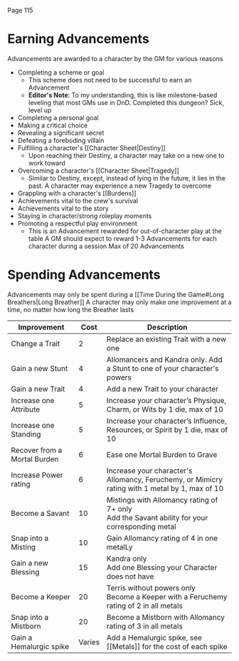 Page 115
# Earning Advancements
Advancements are awarded to a character by the GM for various reasons
- Completing a scheme or goal
    - This scheme does not need to be successful to earn an Advancement
    - **Editor's Note**: To my understanding, this is like milestone-based leveling that most GMs use in DnD. Completed this dungeon? Sick, level up
- Completing a personal goal
- Making a critical choice
- Revealing a significant secret
- Defeating a foreboding villain
- Fulfilling a character's [[Character Sheet|Destiny]]
    - Upon reaching their Destiny, a character may take on a new one to work toward
- Overcoming a character's [[Character Sheet|Tragedy]]
    - Similar to Destiny, except, instead of lying in the future, it lies in the past. A character may experience a new Tragedy to overcome
- Grappling with a character's [[Burdens]]
- Achievements vital to the crew's survival
- Achievements vital to the story
- Staying in character/strong roleplay moments
- Promoting a respectful play environment
    - This is an Advancement rewarded for out-of-character play at the table
A GM should expect to reward 1-3 Advancements for each character during a session
Max of 20 Advancements
# Spending Advancements
Advancements may only be spent during a [[Time During the Game#Long Breathers|Long Breather]]
A character may only make one improvement at a time, no matter how long the Breather lasts

| Improvement                  | Cost   | Description                                                                                      |
| ---------------------------- | ------ | ------------------------------------------------------------------------------------------------ |
| Change a Trait               | 2      | Replace an existing Trait with a new one                                                         |
| Gain a new Stunt             | 4      | Allomancers and Kandra only. Add a Stunt to one of your character's powers                       |
| Gain a new Trait             | 4      | Add a new Trait to your character                                                                |
| Increase one Attribute       | 5      | Increase your character’s Physique, Charm, or Wits by 1 die, max of 10                           |
| Increase one Standing        | 5      | Increase your character’s Influence, Resources, or Spirit by 1 die, max of 10                    |
| Recover from a Mortal Burden | 6      | Ease one Mortal Burden to Grave                                                                  |
| Increase Power rating        | 6      | Increase your character's Allomancy, Feruchemy, or Mimicry rating with 1 metal by 1, max of 10   |
| Become a Savant              | 10     | Mistings with Allomancy rating of 7+ only<br>Add the Savant ability for your corresponding metal |
| Snap into a Misting          | 10     | Gain Allomancy rating of 4 in one metalLy                                                        |
| Gain a new Blessing          | 15     | Kandra only<br>Add one Blessing your Character does not have                                     |
| Become a Keeper              | 20     | Terris without powers only<br>Become a Keeper with a Feruchemy rating of 2 in all metals         |
| Snap into a Mistborn         | 20     | Become a Mistborn with Allomancy rating of 3 in all metals                                       |
| Gain a Hemalurgic spike      | Varies | Add a Hemalurgic spike, see [[Metals]] for the cost of each spike                                |

